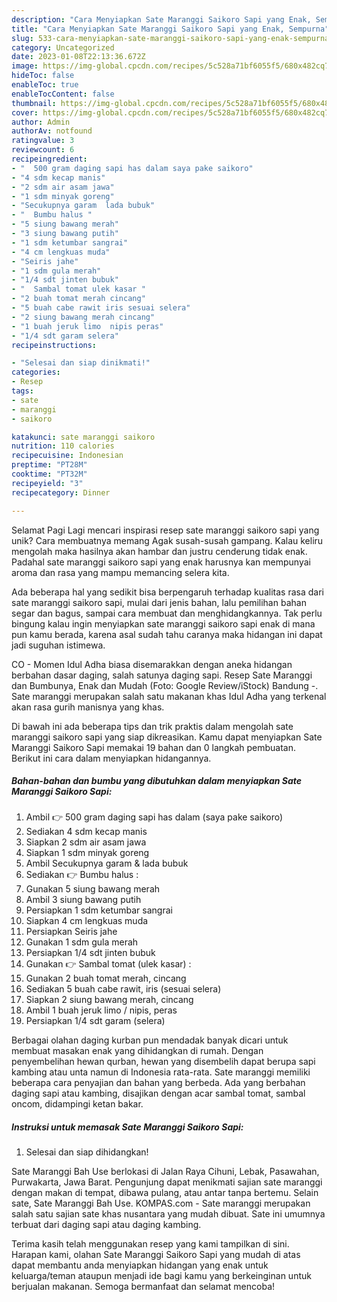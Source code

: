 ```yaml
---
description: "Cara Menyiapkan Sate Maranggi Saikoro Sapi yang Enak, Sempurna"
title: "Cara Menyiapkan Sate Maranggi Saikoro Sapi yang Enak, Sempurna"
slug: 533-cara-menyiapkan-sate-maranggi-saikoro-sapi-yang-enak-sempurna
category: Uncategorized
date: 2023-01-08T22:13:36.672Z
image: https://img-global.cpcdn.com/recipes/5c528a71bf6055f5/680x482cq70/sate-maranggi-saikoro-sapi-foto-resep-utama.jpg
hideToc: false
enableToc: true
enableTocContent: false
thumbnail: https://img-global.cpcdn.com/recipes/5c528a71bf6055f5/680x482cq70/sate-maranggi-saikoro-sapi-foto-resep-utama.jpg
cover: https://img-global.cpcdn.com/recipes/5c528a71bf6055f5/680x482cq70/sate-maranggi-saikoro-sapi-foto-resep-utama.jpg
author: Admin
authorAv: notfound
ratingvalue: 3
reviewcount: 6
recipeingredient:
- "  500 gram daging sapi has dalam saya pake saikoro"
- "4 sdm kecap manis"
- "2 sdm air asam jawa"
- "1 sdm minyak goreng"
- "Secukupnya garam  lada bubuk"
- "  Bumbu halus "
- "5 siung bawang merah"
- "3 siung bawang putih"
- "1 sdm ketumbar sangrai"
- "4 cm lengkuas muda"
- "Seiris jahe"
- "1 sdm gula merah"
- "1/4 sdt jinten bubuk"
- "  Sambal tomat ulek kasar "
- "2 buah tomat merah cincang"
- "5 buah cabe rawit iris sesuai selera"
- "2 siung bawang merah cincang"
- "1 buah jeruk limo  nipis peras"
- "1/4 sdt garam selera"
recipeinstructions:

- "Selesai dan siap dinikmati!"
categories:
- Resep
tags:
- sate
- maranggi
- saikoro

katakunci: sate maranggi saikoro 
nutrition: 110 calories
recipecuisine: Indonesian
preptime: "PT28M"
cooktime: "PT32M"
recipeyield: "3"
recipecategory: Dinner

---
```



Selamat Pagi Lagi mencari inspirasi resep sate maranggi saikoro sapi yang unik? Cara membuatnya memang Agak susah-susah gampang. Kalau keliru mengolah maka hasilnya akan hambar dan justru cenderung tidak enak. Padahal sate maranggi saikoro sapi yang enak harusnya kan mempunyai aroma dan rasa yang mampu memancing selera kita.


Ada beberapa hal yang sedikit bisa berpengaruh terhadap kualitas rasa dari sate maranggi saikoro sapi, mulai dari jenis bahan, lalu pemilihan bahan segar dan bagus, sampai cara membuat dan menghidangkannya. Tak perlu bingung kalau ingin menyiapkan sate maranggi saikoro sapi enak di mana pun kamu berada, karena asal sudah tahu caranya maka hidangan ini dapat jadi suguhan istimewa.

CO - Momen Idul Adha biasa disemarakkan dengan aneka hidangan berbahan dasar daging, salah satunya daging sapi. Resep Sate Maranggi dan Bumbunya, Enak dan Mudah (Foto: Google Review/iStock) Bandung -. Sate maranggi merupakan salah satu makanan khas Idul Adha yang terkenal akan rasa gurih manisnya yang khas.


Di bawah ini ada beberapa tips dan trik praktis dalam mengolah sate maranggi saikoro sapi yang siap dikreasikan. Kamu dapat menyiapkan Sate Maranggi Saikoro Sapi memakai 19 bahan dan 0 langkah pembuatan. Berikut ini cara dalam menyiapkan hidangannya.

<!--inarticleads1-->

##### Bahan-bahan dan bumbu yang dibutuhkan dalam menyiapkan Sate Maranggi Saikoro Sapi:

1. Ambil  👉 500 gram daging sapi has dalam (saya pake saikoro)
1. Sediakan 4 sdm kecap manis
1. Siapkan 2 sdm air asam jawa
1. Siapkan 1 sdm minyak goreng
1. Ambil Secukupnya garam &amp; lada bubuk
1. Sediakan  👉 Bumbu halus :
1. Gunakan 5 siung bawang merah
1. Ambil 3 siung bawang putih
1. Persiapkan 1 sdm ketumbar sangrai
1. Siapkan 4 cm lengkuas muda
1. Persiapkan Seiris jahe
1. Gunakan 1 sdm gula merah
1. Persiapkan 1/4 sdt jinten bubuk
1. Gunakan  👉 Sambal tomat (ulek kasar) :
1. Gunakan 2 buah tomat merah, cincang
1. Sediakan 5 buah cabe rawit, iris (sesuai selera)
1. Siapkan 2 siung bawang merah, cincang
1. Ambil 1 buah jeruk limo / nipis, peras
1. Persiapkan 1/4 sdt garam (selera)


Berbagai olahan daging kurban pun mendadak banyak dicari untuk membuat masakan enak yang dihidangkan di rumah. Dengan penyembelihan hewan qurban, hewan yang disembelih dapat berupa sapi kambing atau unta namun di Indonesia rata-rata. Sate maranggi memiliki beberapa cara penyajian dan bahan yang berbeda. Ada yang berbahan daging sapi atau kambing, disajikan dengan acar sambal tomat, sambal oncom, didampingi ketan bakar. 

<!--inarticleads2-->

##### Instruksi untuk memasak Sate Maranggi Saikoro Sapi:


1. Selesai dan siap dihidangkan!

Sate Maranggi Bah Use berlokasi di Jalan Raya Cihuni, Lebak, Pasawahan, Purwakarta, Jawa Barat. Pengunjung dapat menikmati sajian sate maranggi dengan makan di tempat, dibawa pulang, atau antar tanpa bertemu. Selain sate, Sate Maranggi Bah Use. KOMPAS.com - Sate maranggi merupakan salah satu sajian sate khas nusantara yang mudah dibuat. Sate ini umumnya terbuat dari daging sapi atau daging kambing. 

Terima kasih telah menggunakan resep yang kami tampilkan di sini. Harapan kami, olahan Sate Maranggi Saikoro Sapi yang mudah di atas dapat membantu anda menyiapkan hidangan yang enak untuk keluarga/teman ataupun menjadi ide bagi kamu yang berkeinginan untuk berjualan makanan. Semoga bermanfaat dan selamat mencoba!
